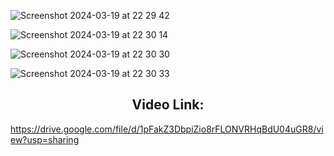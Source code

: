 ![Screenshot 2024-03-19 at 22 29 42](https://github.com/sarthakkarora/Sarthak-s-Starblend-Cafe/assets/130503783/d3f30fb8-78dd-480e-b3d1-bb9cb2892b3c)

![Screenshot 2024-03-19 at 22 30 14](https://github.com/sarthakkarora/Sarthak-s-Starblend-Cafe/assets/130503783/0f19b116-b480-404d-b081-faf654c0cedb)

![Screenshot 2024-03-19 at 22 30 30](https://github.com/sarthakkarora/Sarthak-s-Starblend-Cafe/assets/130503783/ded942fc-f167-4d9f-a899-0ce5d2692901)

![Screenshot 2024-03-19 at 22 30 33](https://github.com/sarthakkarora/Sarthak-s-Starblend-Cafe/assets/130503783/10e9b63c-f3ae-45d7-a186-727b516b6e9f)

<center>

## **Video Link:**

</center>


https://drive.google.com/file/d/1pFakZ3DbpiZio8rFLONVRHqBdU04uGR8/view?usp=sharing
